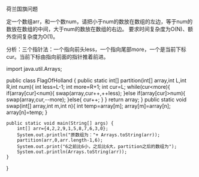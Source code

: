 荷兰国旗问题

定一个数组arr，和一个数num，请把小于num的数放在数组的左边，等于num的数放在数组的中间，大于num的数放在数组的右边。
要求时间复杂度为O(N)、额外空间复杂度为O(1)。

分析：三个指针法：一个指向前头less，一个指向尾部more，一个是当前下标cur。当前下标由指向前面的指针推着前进。


import java.util.Arrays;

public class FlagOfHolland {
    public static int[] partition(int[] array,int L,int R,int num){
        int less=L-1;
        int more=R+1;
        int cur=L;
        while(cur<more){
            if(array[cur]<num){
                swap(array,cur++,++less);
            }else if(array[cur]>num){
                swap(array,cur,--more);
            }else{
                cur++;
            }
        }
        return array;
    }
    public static void swap(int[] array,int m,int n){
        int temp=array[m];
        array[m]=array[n];
        array[n]=temp;
    }

    public static void main(String[] args) {
        int[] arr={4,2,2,9,1,5,8,7,6,3,0};
        System.out.println("原数组为："+ Arrays.toString(arr));
        partition(arr,0,arr.length-1,6);
        System.out.print("6之前比6小，之后比6大，partition之后的数组为");
        System.out.println(Arrays.toString(arr));
    }
}

